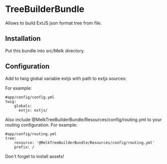TreeBuilderBundle
=================

Allows to build ExtJS json format tree from file.

Installation
------------
Put this bundle into src/Melk directory.

Configuration
-------------
Add to twig global variable extjs with path to extjs sources:

For example:
```
#app/config/config.yml
twig:
    globals:
      extjs: extjs/
```

Also include @MelkTreeBuilderBundle/Resources/config/routing.yml to your routing configuration.
For example:
```
#app/config/routing.yml
tree:
    resource: '@MelkTreeBuilderBundle/Resources/config/routing.yml'
    prefix: /
```

Don't forget to install assets!